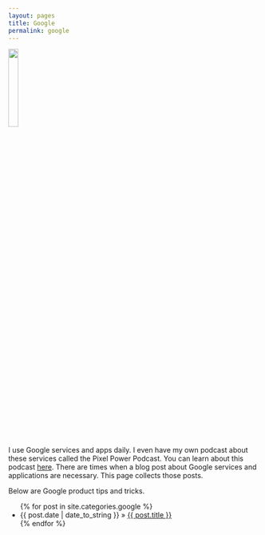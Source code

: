 ```yaml
---
layout: pages
title: Google
permalink: google
---
```


<img class="category" src="/images/design/google.svg" width="20%" />

I use Google services and apps daily. I even have my own podcast about these services called the Pixel Power Podcast. You can learn about this podcast [here](https://www.pixelpowerpodcast.com). There are times when a blog post about Google services and applications are necessary. This page collects those posts.

Below are Google product tips and tricks.

<ul id="blog-posts" class="posts">
{% for post in site.categories.google %}
    <li><span>{{ post.date | date_to_string }} &raquo; </span><a href="{{ post.url }}">{{ post.title }}</a></li>
{% endfor %}
</ul>
